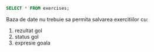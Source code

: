 ```sql
SELECT * FROM exercises;
```

Baza de date nu trebuie sa permita salvarea exercitiilor cu:
1) rezultat gol
2) status gol
3) expresie goala


